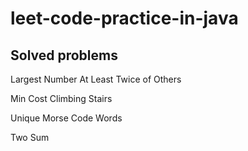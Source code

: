 # leet-code-practice-in-java

## Solved problems
Largest Number At Least Twice of Others

Min Cost Climbing Stairs

Unique Morse Code Words

Two Sum

